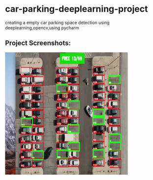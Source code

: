 # car-parking-deeplearning-project

creating a empty car parking space detection using deeplearning,opencv,using pycharm



<h2>Project Screenshots:</h2>

<img src="https://github.com/Santosh201994/car-parking-deeplearning-project/blob/badcdb19bfe25ea03d109112a9fac0602e07c8bb/Screenshot_20240514-173959.png" alt="project-screenshot" width="400" height="400/">
